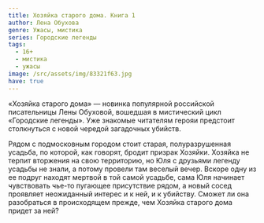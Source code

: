 ```yaml
---
title: Хозяйка старого дома. Книга 1
author: Лена Обухова
genre: Ужасы, мистика
series: Городские легенды
tags:
  - 16+
  - мистика
  - ужасы
image: /src/assets/img/83321f63.jpg
have: true
---
```

«Хозяйка старого дома» — новинка популярной российской писательницы Лены Обуховой, вошедшая в мистический цикл «Городские легенды».
Уже знакомые читателям герояи предстоит столкнуться с новой чередой загадочных убийств.

Рядом с подмосковным городом стоит старая, полуразрушенная усадьба, по которой, как говорят, бродит призрак Хозяйки. Хозяйка не терпит вторжения на свою территорию, но Юля с друзьями легенду усадьбы не знали, а потому провели там веселый вечер. Вскоре одну из ее подруг находят мертвой в той самой усадьбе, сама Юля начинает чувствовать чье-то пугающее присутствие рядом, а новый сосед проявляет неожиданный интерес и к ней, и к убийству. Сможет ли она разобраться в происходящем прежде, чем Хозяйка старого дома придет за ней?
